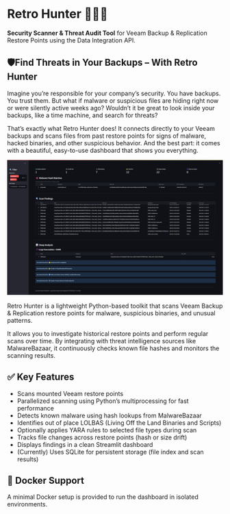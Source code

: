 # Retro Hunter 🕵🏾‍♀️
**Security Scanner & Threat Audit Tool** for Veeam Backup & Replication Restore Points using the Data Integration API.

## 🛡️Find Threats in Your Backups – With Retro Hunter
Imagine you’re responsible for your company’s security. You have backups. You trust them. But what if malware or suspicious files are hiding right now or were silently active weeks ago? Wouldn’t it be great to look inside your backups, like a time machine, and search for threats?

That’s exactly what Retro Hunter does!
It connects directly to your Veeam backups and scans files from past restore points for signs of malware, hacked binaries, and other suspicious behavior. And the best part: it comes with a beautiful, easy-to-use dashboard that shows you everything.

![alt text](https://github.com/yetanothermightytool/python/blob/main/vbr/retro-hunter/images/retro-hunter.png)

Retro Hunter is a lightweight Python-based toolkit that scans Veeam Backup & Replication restore points for malware, suspicious binaries, and unusual patterns.

It allows you to investigate historical restore points and perform regular scans over time. By integrating with threat intelligence sources like MalwareBazaar, it continuously checks known file hashes and monitors the scanning results.

## ✅ Key Features

- Scans mounted Veeam restore points
- Parallelized scanning using Python’s multiprocessing for fast performance
- Detects known malware using hash lookups from MalwareBazaar
- Identifies out of place LOLBAS (Living Off the Land Binaries and Scripts)
- Optionally applies YARA rules to selected file types during scan
- Tracks file changes across restore points (hash or size drift)
- Displays findings in a clean Streamlit dashboard
- (Currently) Uses SQLite for persistent storage (file index and scan results)

## 🐳 Docker Support
A minimal Docker setup is provided to run the dashboard in isolated environments.

